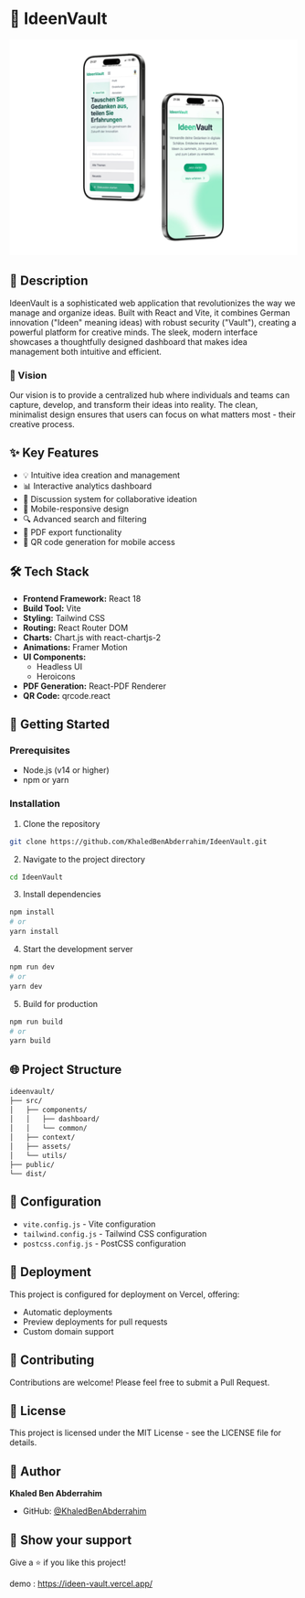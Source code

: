 # 🚀 IdeenVault

![IdeenVault Interface](https://github.com/KhaledBenAbderrahim/CSRD/blob/main/images/iPhone%2016%20Pro.png)

## 📝 Description
IdeenVault is a sophisticated web application that revolutionizes the way we manage and organize ideas. Built with React and Vite, it combines German innovation ("Ideen" meaning ideas) with robust security ("Vault"), creating a powerful platform for creative minds. The sleek, modern interface showcases a thoughtfully designed dashboard that makes idea management both intuitive and efficient.

### 🎯 Vision
Our vision is to provide a centralized hub where individuals and teams can capture, develop, and transform their ideas into reality. The clean, minimalist design ensures that users can focus on what matters most - their creative process.

## ✨ Key Features
- 💡 Intuitive idea creation and management
- 📊 Interactive analytics dashboard
- 💬 Discussion system for collaborative ideation
- 📱 Mobile-responsive design
- 🔍 Advanced search and filtering
- 📄 PDF export functionality
- 📱 QR code generation for mobile access

## 🛠️ Tech Stack
- **Frontend Framework:** React 18
- **Build Tool:** Vite
- **Styling:** Tailwind CSS
- **Routing:** React Router DOM
- **Charts:** Chart.js with react-chartjs-2
- **Animations:** Framer Motion
- **UI Components:** 
  - Headless UI
  - Heroicons
- **PDF Generation:** React-PDF Renderer
- **QR Code:** qrcode.react

## 🚀 Getting Started

### Prerequisites
- Node.js (v14 or higher)
- npm or yarn

### Installation

1. Clone the repository
```bash
git clone https://github.com/KhaledBenAbderrahim/IdeenVault.git
```

2. Navigate to the project directory
```bash
cd IdeenVault
```

3. Install dependencies
```bash
npm install
# or
yarn install
```

4. Start the development server
```bash
npm run dev
# or
yarn dev
```

5. Build for production
```bash
npm run build
# or
yarn build
```

## 🌐 Project Structure
```
ideenvault/
├── src/
│   ├── components/
│   │   ├── dashboard/
│   │   └── common/
│   ├── context/
│   ├── assets/
│   └── utils/
├── public/
└── dist/
```

## 🔧 Configuration
- `vite.config.js` - Vite configuration
- `tailwind.config.js` - Tailwind CSS configuration
- `postcss.config.js` - PostCSS configuration

## 🚀 Deployment
This project is configured for deployment on Vercel, offering:
- Automatic deployments
- Preview deployments for pull requests
- Custom domain support

## 🤝 Contributing
Contributions are welcome! Please feel free to submit a Pull Request.

## 📝 License
This project is licensed under the MIT License - see the LICENSE file for details.

## 👤 Author
**Khaled Ben Abderrahim**
- GitHub: [@KhaledBenAbderrahim](https://github.com/KhaledBenAbderrahim)

## 🌟 Show your support
Give a ⭐️ if you like this project!

demo : https://ideen-vault.vercel.app/
